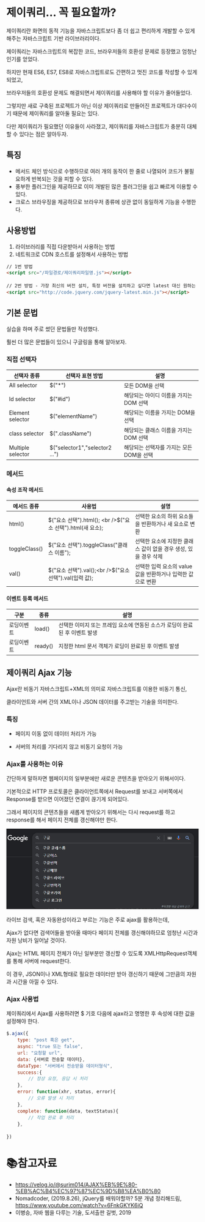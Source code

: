 # 제이쿼리... 꼭 필요할까?

제이쿼리란 화면의 동적 기능을 자바스크립트보다 좀 더 쉽고 편리하게 개발할 수 있게 해주는 자바스크립트 기반 라이브러리이다.

제이쿼리는 자바스크립트의 복잡한 코드, 브라우저들의 호환성 문제로 등장했고 엄청난 인기를 얻었다.



하지만 현재 ES6, ES7, ES8로 자바스크립트로도 간편하고 멋진 코드를 작성할 수 있게 되었고,

브라우저들의 호환성 문제도 해결되면서 제이쿼리를 사용해야 할 이유가 줄어들었다.



그렇지만 새로 구축된 프로젝트가 아닌 이상 제이쿼리로 만들어진 프로젝트가 대다수이기 때문에 제이쿼리를 알아둘 필요는 있다.

다만 제이쿼리가 필요했던 이유들이 사라졌고, 제이쿼리를 자바스크립트가 충분히 대체할 수 있다는 점은 알아두자.



## 특징

- 메서드 체인 방식으로 수행하므로 여러 개의 동작이 한 줄로 나열되어 코드가 불필요하게 반복되는 것을 피할 수 있다.
- 풍부한 플러그인을 제공하므로 이미 개발된 많은 플러그인을 쉽고 빠르게 이용할 수 있다.
- 크로스 브라우징을 제공하므로 브라우저 종류에 상관 없이 동일하게 기능을 수행한다.



## 사용방법

1. 라이브러리를 직접 다운받아서 사용하는 방법
2. 네트워크로 CDN 호스트를 설정해서 사용하는 방법

```html
// 1번 방법
<script src="/파일경로/제이쿼리파일명.js"></script>

// 2번 방법 - 가장 최신의 버전 설치, 특정 버전을 설치하고 싶다면 latest 대신 원하는 버전을 입력하면 된다.
<script src="http://code.jquery.com/jquery-latest.min.js"></script>

```



## 기본 문법

실습을 하며 주로 썼던 문법들만 작성했다.

훨씬 더 많은 문법들이 있으니 구글링을 통해 알아보자.



### 직접 선택자

| 선택자 종류       | 선택자 표현 방법               | 설명                                     |
| ----------------- | ------------------------------ | ---------------------------------------- |
| All selector      | $("*")                         | 모든 DOM을 선택                          |
| Id selector       | $("#id")                       | 해당되는 아이디 이름을 가지는 DOM 선택   |
| Element selector  | $("elementName")               | 해당되는 이름을 가지는 DOM을 선택        |
| class selector    | $(".className")                | 해당되는 클래스 이름을 가지는 DOM 선택   |
| Multiple selector | $("selector1","selector2 ...") | 해당되는 선택자를 가지는 모든 DOM을 선택 |



### 메서드

#### 속성 조작 메서드

| 메서드 종류   | 사용법                                                     | 설명                                                         |
| ------------- | ---------------------------------------------------------- | ------------------------------------------------------------ |
| html()        | $("요소 선택").html(); <br />$("요소 선택").html(새 요소); | 선택한 요소의 하위 요소들을 반환하거나 새 요소로 변환        |
| toggleClass() | $("요소 선택").toggleClass("클래스 이름");                 | 선택한 요소에 지정한 클래스 값이 없을 경우 생성, 있을 경우 삭제 |
| val()         | $("요소 선택").val();<br />$("요소 선택").val(입력 값);    | 선택한 입력 요소의 value값을 반환하거나 입력한 값으로 변환   |



#### 이벤트 등록 메서드

| 구분       | 종류    | 설명                                                         |
| ---------- | ------- | ------------------------------------------------------------ |
| 로딩이벤트 | load()  | 선택한 이미지 또는 프레임 요소에 연동된 소스가 로딩이 완료된 후 이벤트 발생 |
| 로딩이벤트 | ready() | 지정한 html 문서 객체가 로딩이 완료된 후 이벤트 발생         |



## 제이쿼리 Ajax 기능

Ajax란 비동기 자바스크립트+XML의 의미로 자바스크립트를 이용한 비동기 통신,

클라이언트와 서버 간의 XML이나 JSON 데이터를 주고받는 기술을 의미한다.



### 특징

- 페이지 이동 없이 데이터 처리가 가능

- 서버의 처리를 기다리지 않고 비동기 요청이 가능



### Ajax를 사용하는 이유

간단하게 말하자면 웹페이지의 일부분에만 새로운 콘텐츠을 받아오기 위해서이다.

기본적으로 HTTP 프로토콜은 클라이언트쪽에서 Request를 보내고 서버쪽에서 Response를 받으면 이어졌던 연결이 끊기게 되어있다. 

그래서 페이지의 콘텐츠들을 새롭게 받아오기 위해서는 다시 request를 하고 response를 해서 페이지 전체를 갱신해야만 한다.



![jquery1](./md-images/jquery1.jpg)	

라이브 검색, 혹은 자동완성이라고 부르는 기능은 주로 ajax를 활용하는데,

Ajax가 없다면 검색어들을 받아올 때마다 페이지 전체를 갱신해야하므로 엄청난 시간과 자원 낭비가 일어날 것이다.



Ajax는 HTML 페이지 전체가 아닌 일부분만 갱신할 수 있도록 XMLHttpRequest객체를 통해 서버에 request한다.

이 경우,  JSON이나 XML형태로 필요한 데이터만 받아 갱신하기 때문에 그만큼의 자원과 시간을 아낄 수 있다.



### Ajax 사용법

제이쿼리에서 Ajax를 사용하려면 $ 기호 다음에 ajax라고 명명한 후 속성에 대한 값을 설정해야 한다.

```javascript
$.ajax({
	type: "post 혹은 get",
	async: "true 또는 false",
	url: "요청할 url",
	data: {서버로 전송할 데이터},
	dataType: "서버에서 전송받을 데이터형식",
	success:{
		// 정상 요청, 응답 시 처리
	},
	error: function(xhr, status, error){
		// 오류 발생 시 처리
	},
	complete: function(data, textStatus){
		// 작업 완료 후 처리
	},
	
})
```



# :books:참고자료

- https://velog.io/@surim014/AJAX%EB%9E%80-%EB%AC%B4%EC%97%87%EC%9D%B8%EA%B0%80
- Nomadcoder, (2019.8.26), jQuery를 배워야할까? 5분 개념 정리해드림, https://www.youtube.com/watch?v=6FnkGKYK6iQ
- 이병승, 자바 웹을 다루는 기술, 도서출판 길벗, 2019
